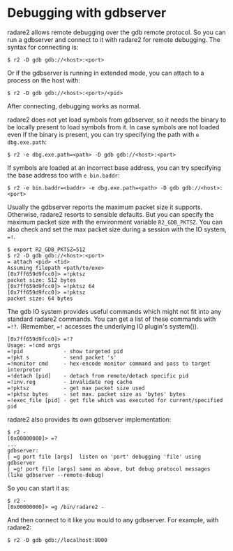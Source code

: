 # Debugging with gdbserver

radare2 allows remote debugging over the gdb remote protocol. So you can run a
gdbserver and connect to it with radare2 for remote debugging. The syntax for
connecting is:

    $ r2 -D gdb gdb://<host>:<port>

Or if the gdbserver is running in extended mode, you can attach to a process on
the host with:

    $ r2 -D gdb gdb://<host>:<port>/<pid>

After connecting, debugging works as normal.

radare2 does not yet load symbols from gdbserver, so it needs the binary to
be locally present to load symbols from it. In case symbols are not loaded even
if the binary is present, you can try specifying the path with `e dbg.exe.path`:

    $ r2 -e dbg.exe.path=<path> -D gdb gdb://<host>:<port>

If symbols are loaded at an incorrect base address, you can try specifying
the base address too with `e bin.baddr`:

    $ r2 -e bin.baddr=<baddr> -e dbg.exe.path=<path> -D gdb gdb://<host>:<port>

Usually the gdbserver reports the maximum packet size it supports. Otherwise,
radare2 resorts to sensible defaults. But you can specify the maximum packet
size with the environment variable `R2_GDB_PKTSZ`. You can also check and set
the max packet size during a session with the IO system, `=!`.

    $ export R2_GDB_PKTSZ=512
    $ r2 -D gdb gdb://<host>:<port>
    = attach <pid> <tid>
    Assuming filepath <path/to/exe>
    [0x7ff659d9fcc0]> =!pktsz
    packet size: 512 bytes
    [0x7ff659d9fcc0]> =!pktsz 64
    [0x7ff659d9fcc0]> =!pktsz
    packet size: 64 bytes

The gdb IO system provides useful commands which might not fit into any
standard radare2 commands. You can get a list of these commands with
`=!?`. (Remember, `=!` accesses the underlying IO plugin's system()).

    [0x7ff659d9fcc0]> =!?
    Usage: =!cmd args
    =!pid             - show targeted pid
    =!pkt s           - send packet 's'
    =!monitor cmd     - hex-encode monitor command and pass to target interpreter
    =!detach [pid]    - detach from remote/detach specific pid
    =!inv.reg         - invalidate reg cache
    =!pktsz           - get max packet size used
    =!pktsz bytes     - set max. packet size as 'bytes' bytes
    =!exec_file [pid] - get file which was executed for current/specified pid

radare2 also provides its own gdbserver implementation:

    $ r2 -
    [0x00000000]> =?
    ...
    gdbserver:
    | =g port file [args]  listen on 'port' debugging 'file' using gdbserver
    | =g! port file [args] same as above, but debug protocol messages (like gdbserver --remote-debug)

So you can start it as:

    $ r2 -
    [0x00000000]> =g /bin/radare2 -

And then connect to it like you would to any gdbserver. For example, with radare2:

    $ r2 -D gdb gdb://localhost:8000